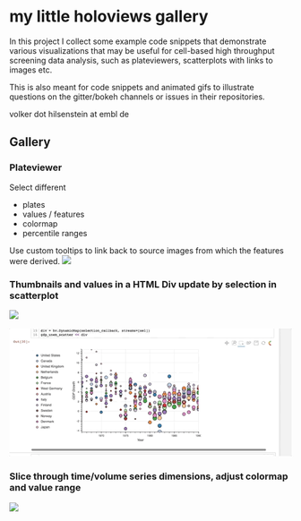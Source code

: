 # my little holoviews gallery

In this project I collect some example code snippets that demonstrate various
visualizations that may be useful for cell-based high throughput screening data analysis,
such as plateviewers, scatterplots with links to images etc.

This is also meant for code snippets and animated gifs to illustrate questions on the gitter/bokeh channels or issues in their repositories.

volker dot hilsenstein at embl de

## Gallery

### Plateviewer

Select different 
* plates
* values / features
* colormap
* percentile ranges

Use custom tooltips to link back to source images
from which the features were derived.
![](./Plateviewer/Plateview_demo.gif)

### Thumbnails and values in a HTML Div update by selection in scatterplot

![](./DivFromSelection/GalleryFromScatterPlotgif.gif)

![](./DivFromSelection/selection_from_scatter.gif)


### Slice through time/volume series dimensions, adjust colormap and value range

![](./Images_with_interactors/dynamic_map_interact_zt_cmap_vmin_vmax.gif)
